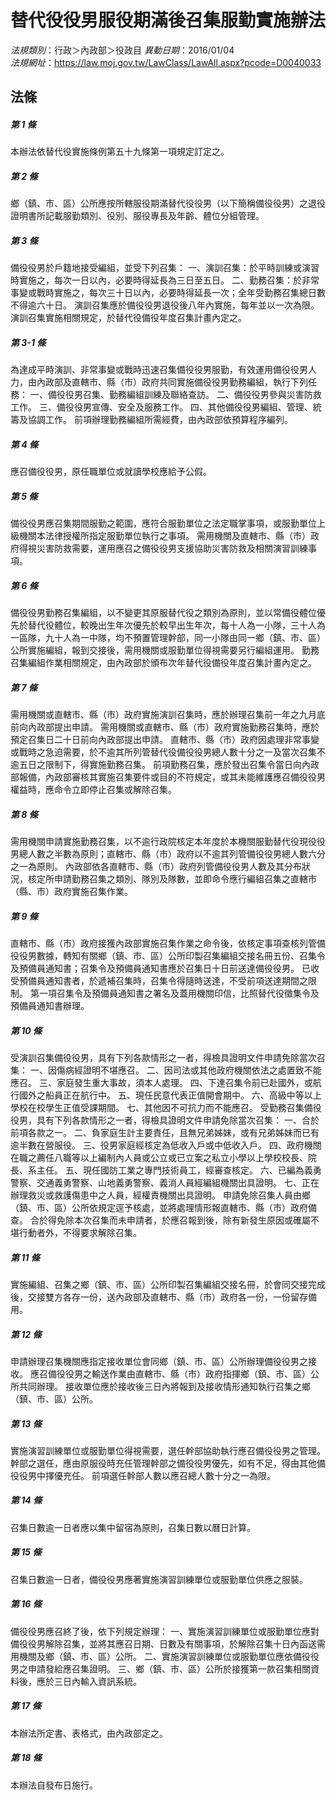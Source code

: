 # 替代役役男服役期滿後召集服勤實施辦法

*法規類別*：行政＞內政部＞役政目
*異動日期*：2016/01/04  
*法規網址*：https://law.moj.gov.tw/LawClass/LawAll.aspx?pcode=D0040033



## 法條
##### 第 1 條
本辦法依替代役實施條例第五十九條第一項規定訂定之。

##### 第 2 條
鄉（鎮、市、區）公所應按所轄服役期滿替代役役男（以下簡稱備役役男）之退役證明書所記載服勤類別、役別、服役專長及年齡、體位分組管理。

##### 第 3 條
備役役男於戶籍地接受編組，並受下列召集：
一、演訓召集：於平時訓練或演習時實施之，每次一日以內，必要時得延長為三日至五日。
二、勤務召集：於非常事變或戰時實施之，每次三十日以內，必要時得延長一次；全年受勤務召集總日數不得逾六十日。
演訓召集應於備役役男退役後八年內實施，每年並以一次為限。
演訓召集實施相關規定，於替代役備役年度召集計畫內定之。

##### 第 3-1 條
為達成平時演訓、非常事變或戰時迅速召集備役役男服勤，有效運用備役役男人力，由內政部及直轄市、縣（市）政府共同實施備役役男勤務編組，執行下列任務：
一、備役役男召集、勤務編組訓練及聯絡查訪。
二、備役役男參與災害防救工作。
三、備役役男宣傳、安全及服務工作。
四、其他備役役男編組、管理、統籌及協調工作。
前項辦理勤務編組所需經費，由內政部依預算程序編列。

##### 第 4 條
應召備役役男，原任職單位或就讀學校應給予公假。

##### 第 5 條
備役役男應召集期間服勤之範圍，應符合服勤單位之法定職掌事項，或服勤單位上級機關本法律授權所指定服勤單位執行之事項。
需用機關及直轄市、縣（市）政府得視災害防救需要，運用應召之備役役男支援協助災害防救及相關演習訓練事項。

##### 第 6 條
備役役男勤務召集編組，以不變更其原服替代役之類別為原則，並以常備役體位優先於替代役體位，較晚出生年次優先於較早出生年次，每十人為一小隊，三十人為一區隊，九十人為一中隊，均不預置管理幹部，同一小隊由同一鄉（鎮、市、區）公所實施編組，報到交接後，需用機關或服勤單位得視需要另行編組運用。
勤務召集編組作業相關規定，由內政部於頒布次年替代役備役年度召集計畫內定之。

##### 第 7 條
需用機關或直轄市、縣（市）政府實施演訓召集時，應於辦理召集前一年之九月底前向內政部提出申請。
需用機關或直轄市、縣（市）政府實施勤務召集時，應於預定召集日二十日前向內政部提出申請。
直轄市、縣（市）政府因處理非常事變或戰時之急迫需要，於不逾其所列管替代役備役役男總人數十分之一及當次召集不逾五日之限制下，得實施勤務召集。
前項勤務召集，應於發出召集令當日向內政部報備，內政部審核其實施召集要件或目的不符規定，或其未能維護應召備役役男權益時，應命令立即停止召集或解除召集。

##### 第 8 條
需用機關申請實施勤務召集，以不逾行政院核定本年度於本機關服勤替代役現役役男總人數之半數為原則；直轄市、縣（市）政府以不逾其列管備役役男總人數六分之一為原則。
內政部依各直轄市、縣（市）政府列管備役役男人數及其分布狀況，核定所申請勤務召集之類別、隊別及隊數，並即命令應行編組召集之直轄市（縣、市）政府實施召集作業。

##### 第 9 條
直轄市、縣（市）政府接獲內政部實施召集作業之命令後，依核定事項查核列管備役役男數據，轉知有關鄉（鎮、市、區）公所印製召集編組交接名冊五份、召集令及預備員通知書；召集令及預備員通知書應於召集日十日前送達備役役男。
已收受預備員通知書者，於遞補召集時，召集令得隨時送達，不受前項送達期間之限制。
第一項召集令及預備員通知書之署名及蓋用機關印信，比照替代役徵集令及預備員通知書辦理。

##### 第 10 條
受演訓召集備役役男，具有下列各款情形之一者，得檢具證明文件申請免除當次召集：
一、因傷病經證明不堪應召。
二、因司法或其他政府機關依法之處置致不能應召。
三、家庭發生重大事故，須本人處理。
四、下達召集令前已赴國外，或航行國外之船員正在航行中。
五、現任民意代表正值開會期中。
六、高級中等以上學校在校學生正值受課期間。
七、其他因不可抗力而不能應召。
受勤務召集備役役男，具有下列各款情形之一者，得檢具證明文件申請免除當次召集：
一、合於前項各款之一。
二、負家庭生計主要責任，且無兄弟姊妹，或有兄弟姊妹而已有逾半數在營服役。
三、役男家庭經核定為低收入戶或中低收入戶。
四、政府機關在職之薦任八職等以上編制內人員或公立或已立案之私立小學以上學校校長、院長、系主任。
五、現任國防工業之專門技術員工，經審查核定。
六、已編為義勇警察、交通義勇警察、山地義勇警察、義消人員經編組機關出具證明。
七、正在辦理救災或救護傷患中之人員，經權責機關出具證明。
申請免除召集人員由鄉（鎮、市、區）公所依規定逕予核處，並將處理情形報直轄市、縣（市）政府備查。
合於得免除本次召集而未申請者，於應召報到後，除有新發生原因或確屬不堪行動者外，不得要求解除召集。

##### 第 11 條
實施編組、召集之鄉（鎮、市、區）公所印製召集編組交接名冊，於會同交接完成後，交接雙方各存一份，送內政部及直轄市、縣（市）政府各一份，一份留存備用。

##### 第 12 條
申請辦理召集機關應指定接收單位會同鄉（鎮、市、區）公所辦理備役役男之接收。
應召備役役男之輸送作業由直轄市、縣（市）政府指揮鄉（鎮、市、區）公所共同辦理。
接收單位應於接收後三日內將報到及接收情形通知執行召集之鄉（鎮、市、區）公所。

##### 第 13 條
實施演習訓練單位或服勤單位得視需要，選任幹部協助執行應召備役役男之管理。
幹部之選任，應由原服役時充任管理幹部之備役役男優先，如有不足，得由其他備役役男中擇優充任。
前項選任幹部人數以應召總人數十分之一為限。

##### 第 14 條
召集日數逾一日者應以集中留宿為原則，召集日數以曆日計算。

##### 第 15 條
召集日數逾一日者，備役役男應著實施演習訓練單位或服勤單位供應之服裝。

##### 第 16 條
備役役男應召終了後，依下列規定辦理：
一、實施演習訓練單位或服勤單位應對備役役男解除召集，並將其應召日期、日數及有關事項，於解除召集十日內函送需用機關及鄉（鎮、市、區）公所。
二、實施演習訓練單位或服勤單位應依備役役男之申請發給應召集證明。
三、鄉（鎮、市、區）公所於接獲第一款召集相關資料後，應於三日內輸入資訊系統。

##### 第 17 條
本辦法所定書、表格式，由內政部定之。

##### 第 18 條
本辦法自發布日施行。


